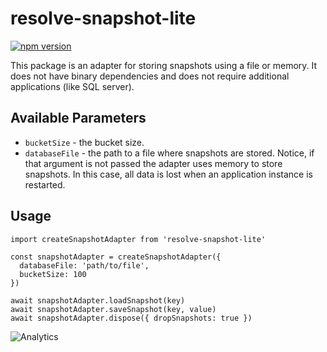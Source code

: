 # **resolve-snapshot-lite**
[![npm version](https://badge.fury.io/js/resolve-snapshot-lite.svg)](https://badge.fury.io/js/resolve-snapshot-lite)

This package is an adapter for storing snapshots using a file or memory. It does not have binary dependencies and does not require additional applications (like SQL server).

## Available Parameters

* `bucketSize` - the bucket size.
* `databaseFile` - the path to a file where snapshots are stored. Notice, if that argument is not passed the adapter uses memory to store snapshots. In this case, all data is lost when an application instance is restarted.

## Usage
```
import createSnapshotAdapter from 'resolve-snapshot-lite'

const snapshotAdapter = createSnapshotAdapter({
  databaseFile: 'path/to/file',
  bucketSize: 100
})

await snapshotAdapter.loadSnapshot(key)
await snapshotAdapter.saveSnapshot(key, value)
await snapshotAdapter.dispose({ dropSnapshots: true })
```

![Analytics](https://ga-beacon.appspot.com/UA-118635726-1/packages-resolve-snapshot-lite-readme?pixel)






